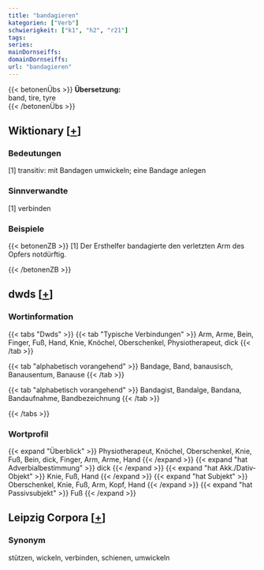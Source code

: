 ```yaml
---
title: "bandagieren"
kategorien: ["Verb"]
schwierigkeit: ["k1", "h2", "r21"]
tags:
series:
mainDornseiffs:
domainDornseiffs:
url: "bandagieren"
---
```


{{< betonenÜbs >}}
**Übersetzung:**  
band, tire, tyre  
{{< /betonenÜbs >}}

## Wiktionary [[+](https://de.wiktionary.org/wiki/bandagieren)]

### Bedeutungen
[1] transitiv: mit Bandagen umwickeln; eine Bandage anlegen  

### Sinnverwandte
[1] verbinden  

### Beispiele
{{< betonenZB >}}
[1] Der Ersthelfer bandagierte den verletzten Arm des Opfers notdürftig.  

{{< /betonenZB >}}


## dwds [[+](https://www.dwds.de/wb/bandagieren)]

### Wortinformation
{{< tabs "Dwds" >}}
{{< tab "Typische Verbindungen" >}}
Arm, Arme, Bein, Finger, Fuß, Hand, Knie, Knöchel, Oberschenkel, Physiotherapeut, dick
{{< /tab >}}

{{< tab "alphabetisch vorangehend" >}}
Bandage, Band, banausisch, Banausentum, Banause
{{< /tab >}}

{{< tab "alphabetisch vorangehend" >}}
Bandagist, Bandalge, Bandana, Bandaufnahme, Bandbezeichnung
{{< /tab >}}

{{< /tabs >}}

### Wortprofil
{{< expand "Überblick" >}} Physiotherapeut, Knöchel, Oberschenkel, Knie, Fuß, Bein, dick, Finger, Arm, Arme, Hand {{< /expand >}}
{{< expand "hat Adverbialbestimmung" >}} dick {{< /expand >}}
{{< expand "hat Akk./Dativ-Objekt" >}} Knie, Fuß, Hand {{< /expand >}}
{{< expand "hat Subjekt" >}} Oberschenkel, Knie, Fuß, Arm, Kopf, Hand {{< /expand >}}
{{< expand "hat Passivsubjekt" >}} Fuß {{< /expand >}}

## Leipzig Corpora [[+](https://corpora.uni-leipzig.de/en/res?word=bandagieren&corpusId=deu_newscrawl-public_2018)]


### Synonym
stützen, wickeln, verbinden, schienen, umwickeln

